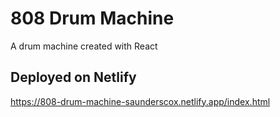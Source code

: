 # 808 Drum Machine

A drum machine created with React

## Deployed on Netlify
https://808-drum-machine-saunderscox.netlify.app/index.html
